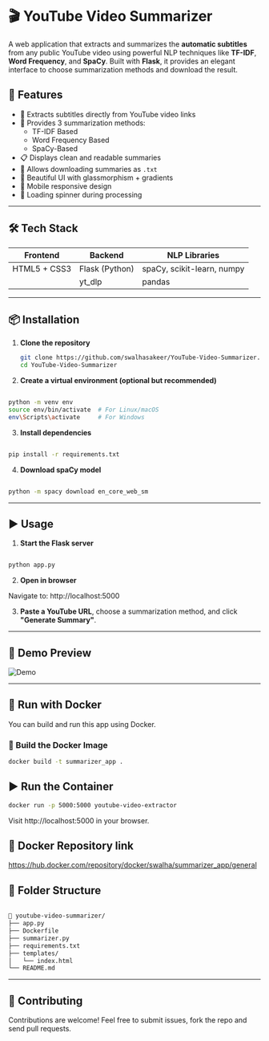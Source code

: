 # 🎬 YouTube Video Summarizer

A web application that extracts and summarizes the **automatic subtitles** from any public YouTube video using powerful NLP techniques like **TF-IDF**, **Word Frequency**, and **SpaCy**. Built with **Flask**, it provides an elegant interface to choose summarization methods and download the result.


## 🚀 Features

- 🎥 Extracts subtitles directly from YouTube video links
- 🧠 Provides 3 summarization methods:
  - TF-IDF Based
  - Word Frequency Based
  - SpaCy-Based
- 📋 Displays clean and readable summaries
- 💾 Allows downloading summaries as `.txt`
- 🎨 Beautiful UI with glassmorphism + gradients
- 📱 Mobile responsive design
- 🔄 Loading spinner during processing

---

## 🛠️ Tech Stack

| Frontend  | Backend   | NLP Libraries |
|-----------|-----------|---------------|
| HTML5 + CSS3 | Flask (Python) | spaCy, scikit-learn, numpy |
|               | yt_dlp | pandas |

---

## 📦 Installation

1. **Clone the repository**
   ```bash
   git clone https://github.com/swalhasakeer/YouTube-Video-Summarizer.git
   cd YouTube-Video-Summarizer
   ```

2. **Create a virtual environment (optional but recommended)**

```bash

python -m venv env
source env/bin/activate  # For Linux/macOS
env\Scripts\activate     # For Windows
```

3. **Install dependencies**

```bash

pip install -r requirements.txt
```

4. **Download spaCy model**

```bash

python -m spacy download en_core_web_sm
```

---

## ▶️ Usage
1. **Start the Flask server**

```bash

python app.py
```

2. **Open in browser**

 Navigate to: http://localhost:5000

3. **Paste a YouTube URL**, choose a summarization method, and click **"Generate Summary"**.


---


## 📸 Demo Preview

![Demo](https://github.com/user-attachments/assets/892db2e4-d6f1-4832-b8c4-bfd171862ece)


---

## 🐳 Run with Docker

You can build and run this app using Docker.

### 🔧 Build the Docker Image

```bash
docker build -t summarizer_app .
```

## ▶️ Run the Container
```bash
docker run -p 5000:5000 youtube-video-extractor
```
Visit http://localhost:5000 in your browser.

## 🐳 Docker Repository link

https://hub.docker.com/repository/docker/swalha/summarizer_app/general


## 📁 Folder Structure

```bash

📂 youtube-video-summarizer/
├── app.py
├── Dockerfile
├── summarizer.py
├── requirements.txt
├── templates/
│   └── index.html
└── README.md
```

---


## 🤝 Contributing

Contributions are welcome! Feel free to submit issues, fork the repo and send pull requests.
